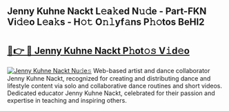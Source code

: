 ## Jenny Kuhne Nackt L𝚎a𝚔ed N𝚞𝚍e - Part-FKN Vi𝚍𝚎o L𝚎a𝚔s - H𝚘𝚝 O𝚗𝚕yf𝚊ns P𝚑𝚘tos BeHI2

# <h2><a href="http://kf40cf.oniu.top/?m=Jenny+Kuhne+Nackt">🔗👉 🔴 Jenny Kuhne Nackt P𝚑ot𝚘𝚜 V𝚒d𝚎o</a></h2>

[![Jenny Kuhne Nackt Nu𝚍e𝚜](https://i.imgur.com/0qMVB7G.gif)](http://kf40cf.oniu.top/?m=Jenny+Kuhne+Nackt)
Web-based artist and dance collaborator Jenny Kuhne Nackt, recognized for creating and distributing dance and lifestyle content via solo and collaborative dance routines and short videos. Dedicated educator Jenny Kuhne Nackt, celebrated for their passion and expertise in teaching and inspiring others.  
